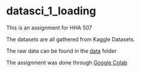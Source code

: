 # datasci_1_loading
This is an assignment for HHA 507

The datasets are all gathered from Kaggle Datasets.

The raw data can be found in the [data](https://github.com/Helzheng123/datasci_1_loading/tree/main/data) folder

The assignment was done through [Google Colab](https://github.com/Helzheng123/datasci_1_loading/blob/main/hha507_wk1_assignment.ipynb)
